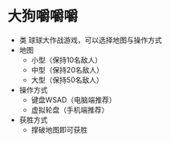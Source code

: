 # 大狗嚼嚼嚼
- 类 球球大作战游戏，可以选择地图与操作方式
- 地图
  - 小型（保持10名敌人）
  - 中型（保持20名敌人）
  - 大型（保持50名敌人）
- 操作方式
  - 键盘WSAD（电脑端推荐）
  - 虚拟轮盘（手机端推荐）
- 获胜方式
  - 撑破地图即可获胜
